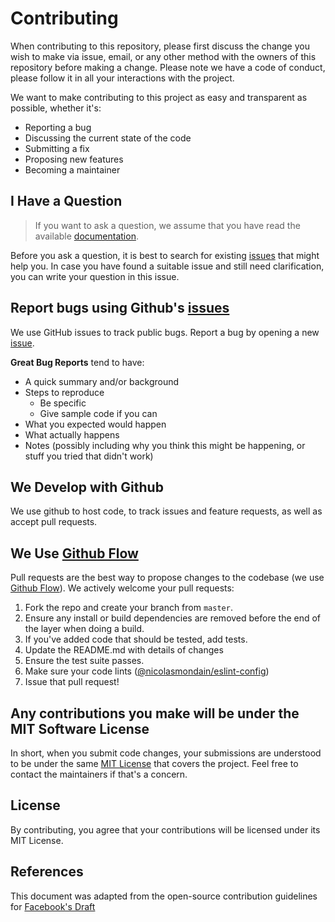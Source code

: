 # Contributing

When contributing to this repository, please first discuss the change you wish to make via issue,
email, or any other method with the owners of this repository before making a change.
Please note we have a code of conduct, please follow it in all your interactions with the project.

We want to make contributing to this project as easy and transparent as possible, whether it's:
- Reporting a bug
- Discussing the current state of the code
- Submitting a fix
- Proposing new features
- Becoming a maintainer

## I Have a Question

> If you want to ask a question, we assume that you have read the available [documentation](README.md).

Before you ask a question, it is best to search for existing [issues](https://github.com/nicolasmondain/fabric/issues) that might help you. In case you have found a suitable issue and still need clarification, you can write your question in this issue.

## Report bugs using Github's [issues]([/issues](https://github.com/nicolasmondain/fabric/issues))
We use GitHub issues to track public bugs. Report a bug by opening a new [issue](https://github.com/nicolasmondain/fabric/issues).

**Great Bug Reports** tend to have:

- A quick summary and/or background
- Steps to reproduce
  - Be specific
  - Give sample code if you can
- What you expected would happen
- What actually happens
- Notes (possibly including why you think this might be happening, or stuff you tried that didn't work)

## We Develop with Github
We use github to host code, to track issues and feature requests, as well as accept pull requests.

## We Use [Github Flow](https://guides.github.com/introduction/flow/index.html)
Pull requests are the best way to propose changes to the codebase (we use [Github Flow](https://guides.github.com/introduction/flow/index.html)).
We actively welcome your pull requests:

1. Fork the repo and create your branch from `master`.
2. Ensure any install or build dependencies are removed before the end of the layer when doing a
   build.
3. If you've added code that should be tested, add tests.
4. Update the README.md with details of changes
5. Ensure the test suite passes.
6. Make sure your code lints ([@nicolasmondain/eslint-config](https://www.npmjs.com/package/@nicolasmondain/eslint-config))
7. Issue that pull request!

## Any contributions you make will be under the MIT Software License
In short, when you submit code changes, your submissions are understood to be under the same [MIT License](http://choosealicense.com/licenses/mit/) that covers the project. Feel free to contact the maintainers if that's a concern.

## License
By contributing, you agree that your contributions will be licensed under its MIT License.

## References
This document was adapted from the open-source contribution guidelines for [Facebook's Draft](https://github.com/facebook/draft-js/blob/a9316a723f9e918afde44dea68b5f9f39b7d9b00/CONTRIBUTING.md)
